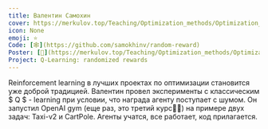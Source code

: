 ```yaml
---
title: Валентин Самохин
cover: https://merkulov.top/Teaching/Optimization_methods/Optimization_methods___/Лучшие_проекты_по_оптимизации_2019/Валентин_Самохин/samokhin.png
icon: None
emoji: ⭐
Code: [🕸](https://github.com/samokhinv/random-reward)
Poster: [📎](https://merkulov.top/Teaching/Optimization_methods/Optimization_methods___/Лучшие_проекты_по_оптимизации_2019/Валентин_Самохин/samokhin.pdf)
Project: Q-Learning: randomized rewards
---
```


Reinforcement learning в лучших проектах по оптимизации становится уже доброй традицией. Валентин провел эксперименты с классическим $ Q $ - learning при условии, что награда агенту поступает с шумом. Он запустил OpenAI gym (еще раз, это третий курс👮‍♂️) на примере двух задач: Taxi-v2 и CartPole. Агенты учатся, все работает, код прилагается.
